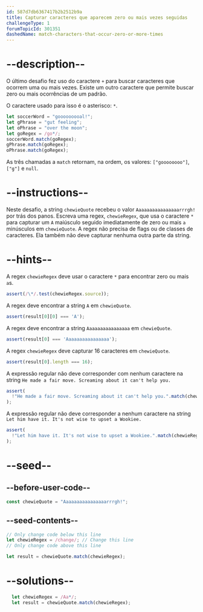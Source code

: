 ```yaml
---
id: 587d7db6367417b2b2512b9a
title: Capturar caracteres que aparecem zero ou mais vezes seguidas
challengeType: 1
forumTopicId: 301351
dashedName: match-characters-that-occur-zero-or-more-times
---
```


# --description--

O último desafio fez uso do caractere `+` para buscar caracteres que ocorrem uma ou mais vezes. Existe um outro caractere que permite buscar zero ou mais ocorrências de um padrão.

O caractere usado para isso é o asterisco: `*`.

```js
let soccerWord = "gooooooooal!";
let gPhrase = "gut feeling";
let oPhrase = "over the moon";
let goRegex = /go*/;
soccerWord.match(goRegex);
gPhrase.match(goRegex);
oPhrase.match(goRegex);
```

As três chamadas a `match` retornam, na ordem, os valores: `["goooooooo"]`, `["g"]` e `null`.

# --instructions--

Neste desafio, a string `chewieQuote` recebeu o valor `Aaaaaaaaaaaaaaaarrrgh!` por trás dos panos. Escreva uma regex, `chewieRegex`, que usa o caractere `*` para capturar um `A` maiúsculo seguido imediatamente de zero ou mais `a` minúsculos em `chewieQuote`. A regex não precisa de flags ou de classes de caracteres. Ela também não deve capturar nenhuma outra parte da string.

# --hints--

A regex `chewieRegex` deve usar o caractere `*` para encontrar zero ou mais `a`s.

```js
assert(/\*/.test(chewieRegex.source));
```

A regex deve encontrar a string `A` em `chewieQuote`.

```js
assert(result[0][0] === 'A');
```

A regex deve encontrar a string `Aaaaaaaaaaaaaaaa` em `chewieQuote`.

```js
assert(result[0] === 'Aaaaaaaaaaaaaaaa');
```

A regex `chewieRegex` deve capturar 16 caracteres em `chewieQuote`.

```js
assert(result[0].length === 16);
```

A expressão regular não deve corresponder com nenhum caractere na string `He made a fair move. Screaming about it can't help you.`

```js
assert(
  !"He made a fair move. Screaming about it can't help you.".match(chewieRegex)
);
```

A expressão regular não deve corresponder a nenhum caractere na string `Let him have it. It's not wise to upset a Wookiee.`

```js
assert(
  !"Let him have it. It's not wise to upset a Wookiee.".match(chewieRegex)
);
```

# --seed--

## --before-user-code--

```js
const chewieQuote = "Aaaaaaaaaaaaaaaarrrgh!";
```

## --seed-contents--

```js
// Only change code below this line
let chewieRegex = /change/; // Change this line
// Only change code above this line

let result = chewieQuote.match(chewieRegex);
```

# --solutions--

```js
  let chewieRegex = /Aa*/;
  let result = chewieQuote.match(chewieRegex);
```
